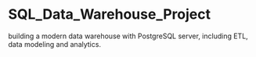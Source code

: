 # SQL_Data_Warehouse_Project
building a modern data warehouse with PostgreSQL server, including ETL, data modeling and analytics.
